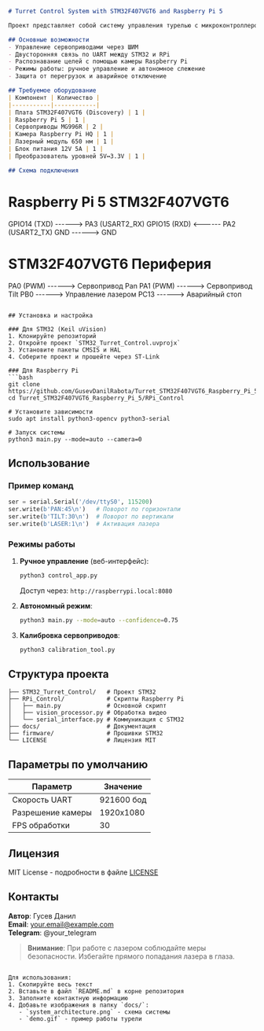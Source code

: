 ```markdown
# Turret Control System with STM32F407VGT6 and Raspberry Pi 5

Проект представляет собой систему управления турелью с микроконтроллером STM32F407VGT6 для низкоуровневого управления и Raspberry Pi 5 для обработки изображений и высокоуровневой логики.

## Основные возможности
- Управление сервоприводами через ШИМ
- Двусторонняя связь по UART между STM32 и RPi
- Распознавание целей с помощью камеры Raspberry Pi
- Режимы работы: ручное управление и автономное слежение
- Защита от перегрузок и аварийное отключение

## Требуемое оборудование
| Компонент | Количество |
|-----------|------------|
| Плата STM32F407VGT6 (Discovery) | 1 |
| Raspberry Pi 5 | 1 |
| Сервоприводы MG996R | 2 |
| Камера Raspberry Pi HQ | 1 |
| Лазерный модуль 650 нм | 1 |
| Блок питания 12V 5A | 1 |
| Преобразователь уровней 5V↔3.3V | 1 |

## Схема подключения
```
Raspberry Pi 5          STM32F407VGT6
=====================================
GPIO14 (TXD)  ------>  PA3 (USART2_RX)
GPIO15 (RXD)  <------  PA2 (USART2_TX)
GND           ------>  GND

STM32F407VGT6    Периферия
=====================================
PA0 (PWM)    ------>  Сервопривод Pan 
PA1 (PWM)    ------>  Сервопривод Tilt
PB0          ------>  Управление лазером
PC13         ------>  Аварийный стоп
```

## Установка и настройка

### Для STM32 (Keil uVision)
1. Клонируйте репозиторий
2. Откройте проект `STM32_Turret_Control.uvprojx`
3. Установите пакеты CMSIS и HAL
4. Соберите проект и прошейте через ST-Link

### Для Raspberry Pi
```bash
git clone https://github.com/GusevDanilRabota/Turret_STM32F407VGT6_Raspberry_Pi_5.git
cd Turret_STM32F407VGT6_Raspberry_Pi_5/RPi_Control

# Установите зависимости
sudo apt install python3-opencv python3-serial

# Запуск системы
python3 main.py --mode=auto --camera=0
```

## Использование
### Пример команд
```python
ser = serial.Serial('/dev/ttyS0', 115200)
ser.write(b'PAN:45\n')   # Поворот по горизонтали
ser.write(b'TILT:30\n')  # Поворот по вертикали
ser.write(b'LASER:1\n')  # Активация лазера
```

### Режимы работы
1. **Ручное управление** (веб-интерфейс):
   ```bash
   python3 control_app.py
   ```
   Доступ через: `http://raspberrypi.local:8080`

2. **Автономный режим**:
   ```bash
   python3 main.py --mode=auto --confidence=0.75
   ```

3. **Калибровка сервоприводов**:
   ```bash
   python3 calibration_tool.py
   ```

## Структура проекта
```
├── STM32_Turret_Control/   # Проект STM32
├── RPi_Control/            # Скрипты Raspberry Pi
│   ├── main.py             # Основной скрипт
│   ├── vision_processor.py # Обработка видео
│   └── serial_interface.py # Коммуникация с STM32
├── docs/                   # Документация
├── firmware/               # Прошивки STM32
└── LICENSE                 # Лицензия MIT
```

## Параметры по умолчанию
| Параметр          | Значение       |
|-------------------|---------------|
| Скорость UART     | 921600 бод    |
| Разрешение камеры | 1920x1080     |
| FPS обработки     | 30            |

## Лицензия
MIT License - подробности в файле [LICENSE](LICENSE)

## Контакты
**Автор**: Гусев Данил  
**Email**: your.email@example.com  
**Telegram**: @your_telegram  

> **Внимание**: При работе с лазером соблюдайте меры безопасности. Избегайте прямого попадания лазера в глаза.
```

Для использования:
1. Скопируйте весь текст
2. Вставьте в файл `README.md` в корне репозитория
3. Заполните контактную информацию
4. Добавьте изображения в папку `docs/`:
   - `system_architecture.png` - схема системы
   - `demo.gif` - пример работы турели
